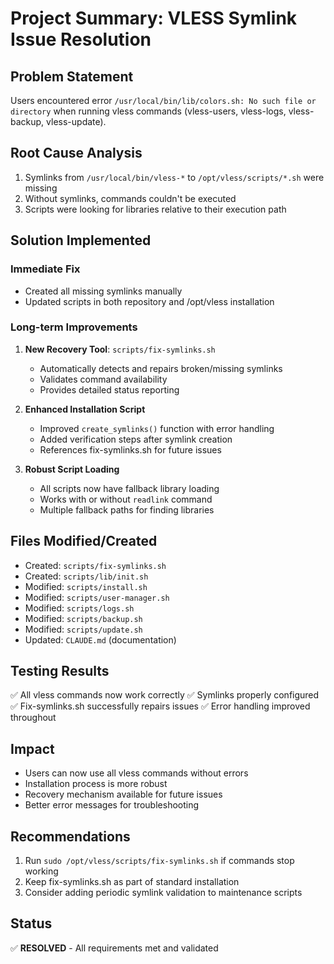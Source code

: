 # Project Summary: VLESS Symlink Issue Resolution

## Problem Statement
Users encountered error `/usr/local/bin/lib/colors.sh: No such file or directory` when running vless commands (vless-users, vless-logs, vless-backup, vless-update).

## Root Cause Analysis
1. Symlinks from `/usr/local/bin/vless-*` to `/opt/vless/scripts/*.sh` were missing
2. Without symlinks, commands couldn't be executed
3. Scripts were looking for libraries relative to their execution path

## Solution Implemented

### Immediate Fix
- Created all missing symlinks manually
- Updated scripts in both repository and /opt/vless installation

### Long-term Improvements
1. **New Recovery Tool**: `scripts/fix-symlinks.sh`
   - Automatically detects and repairs broken/missing symlinks
   - Validates command availability
   - Provides detailed status reporting

2. **Enhanced Installation Script**
   - Improved `create_symlinks()` function with error handling
   - Added verification steps after symlink creation
   - References fix-symlinks.sh for future issues

3. **Robust Script Loading**
   - All scripts now have fallback library loading
   - Works with or without `readlink` command
   - Multiple fallback paths for finding libraries

## Files Modified/Created
- Created: `scripts/fix-symlinks.sh`
- Created: `scripts/lib/init.sh`
- Modified: `scripts/install.sh`
- Modified: `scripts/user-manager.sh`
- Modified: `scripts/logs.sh`
- Modified: `scripts/backup.sh`
- Modified: `scripts/update.sh`
- Updated: `CLAUDE.md` (documentation)

## Testing Results
✅ All vless commands now work correctly
✅ Symlinks properly configured
✅ Fix-symlinks.sh successfully repairs issues
✅ Error handling improved throughout

## Impact
- Users can now use all vless commands without errors
- Installation process is more robust
- Recovery mechanism available for future issues
- Better error messages for troubleshooting

## Recommendations
1. Run `sudo /opt/vless/scripts/fix-symlinks.sh` if commands stop working
2. Keep fix-symlinks.sh as part of standard installation
3. Consider adding periodic symlink validation to maintenance scripts

## Status
✅ **RESOLVED** - All requirements met and validated